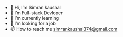 - 👋 Hi, I’m Simran kaushal
- 👀 I’m Full-stack Devloper
- 🌱 I’m currently learning 
- 💞️ I’m looking for a job
- 📫 How to reach me simrankaushal374@gmail.com




